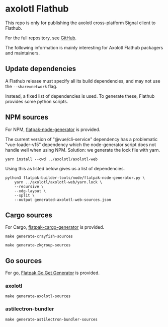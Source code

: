# axolotl Flathub

This repo is only for publishing the axolotl cross-platform Signal client to Flathub.

For the full repository, see [GitHub](https://github.com/nanu-c/axolotl).

The following information is mainly interesting for Axolotl Flathub packagers and maintainers.

## Update dependencies

A Flathub release must specify all its build dependencies, and may not use the `--share=network` flag.

Instead, a fixed list of dependencies is used. To generate these, Flathub provides some python scripts.

## NPM sources

For NPM, [flatpak-node-generator](https://github.com/flatpak/flatpak-builder-tools/blob/master/node/README.md) is
provided.

The current version of "@vue/cli-service" dependency has a problematic "vue-loader-v15" dependency
which the node-generator script does not handle well when using NPM. Solution: we generate the lock file with yarn.

```shell
yarn install --cwd ../axolotl/axolotl-web
```

Using this as listed below gives us a list of dependencies.

```shell
python3 flatpak-builder-tools/node/flatpak-node-generator.py \
    yarn ../axolotl/axolotl-web/yarn.lock \
    --recursive \
    --xdg-layout \
    --split \
    --output generated-axolotl-web-sources.json
```

## Cargo sources

For Cargo, [flatpak-cargo-generator](https://github.com/flatpak/flatpak-builder-tools/blob/master/cargo/README.md) is
provided.

```shell
make generate-crayfish-sources
```

```shell
make generate-zkgroup-sources
```

## Go sources

For go, [Flatpak Go Get Generator](https://github.com/flatpak/flatpak-builder-tools/blob/master/go-get/README.md) is
provided.

### axolotl

```shell
make generate-axolotl-sources
```

### astilectron-bundler

```shell
make generate-astilectron-bundler-sources
```